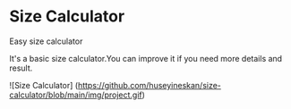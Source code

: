 # Size Calculator
Easy size calculator

It's a basic size calculator.You can improve it if you need more details and result.

![Size Calculator] (https://github.com/huseyineskan/size-calculator/blob/main/img/project.gif)